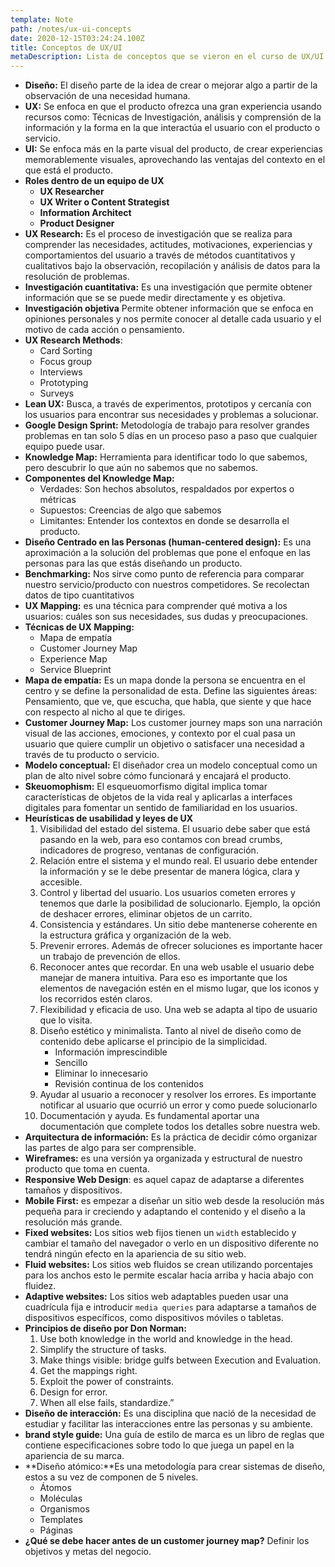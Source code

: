 ```yaml
---
template: Note
path: /notes/ux-ui-concepts
date: 2020-12-15T03:24:24.100Z
title: Conceptos de UX/UI
metaDescription: Lista de conceptos que se vieron en el curso de UX/UI de Bedu.
---
```


- **Diseño:** El diseño parte de la idea de crear o mejorar algo a partir de la observación de una necesidad humana.
- **UX:** Se enfoca en que el producto ofrezca una gran experiencia usando recursos como: Técnicas de Investigación, análisis y comprensión de la información y la forma en la que interactúa el usuario con el producto o servicio.
- **UI:** Se enfoca más en la parte visual del producto, de crear experiencias memorablemente visuales, aprovechando las ventajas del contexto en el que está el producto.
- **Roles dentro de un equipo de UX**
  - **UX Researcher**
  - **UX Writer o Content Strategist**
  - **Information Architect**
  - **Product Designer**
- **UX Research:** Es el proceso de investigación que se realiza para comprender las necesidades, actitudes, motivaciones, experiencias y comportamientos del usuario a través de métodos cuantitativos y cualitativos bajo la observación, recopilación y análisis de datos para la resolución de problemas.
- **Investigación cuantitativa:** Es una investigación que permite obtener información que se se puede medir directamente y es objetiva.
- **Investigación objetiva** Permite obtener información que se enfoca en opiniones personales y nos permite conocer al detalle cada usuario y el motivo de cada acción o pensamiento.
- **UX Research Methods**:
  - Card Sorting
  - Focus group
  - Interviews
  - Prototyping
  - Surveys
- **Lean UX:** Busca, a través de experimentos, prototipos y cercanía con los usuarios para encontrar sus necesidades y problemas a solucionar.
- **Google Design Sprint:** Metodología de trabajo para resolver grandes problemas en tan solo 5 días en un proceso paso a paso que cualquier equipo puede usar.
- **Knowledge Map:** Herramienta para identificar todo lo que sabemos, pero descubrir lo que aún no sabemos que no sabemos.
- **Componentes del Knowledge Map:**
  - Verdades: Son hechos absolutos, respaldados por expertos o métricas
  - Supuestos: Creencias de algo que sabemos
  - Limitantes: Entender los contextos en donde se desarrolla el producto.
- **Diseño Centrado en las Personas (human-centered design):** Es una aproximación a la solución del problemas que pone el enfoque en las personas para las que estás diseñando un producto.
- **Benchmarking:** Nos sirve como punto de referencia para comparar nuestro servicio/producto con nuestros competidores. Se recolectan datos de tipo cuantitativos
- **UX Mapping:** es una técnica para comprender qué motiva a los usuarios: cuáles son sus necesidades, sus dudas y preocupaciones.
- **Técnicas de UX Mapping:**
  - Mapa de empatía
  - Customer Journey Map
  - Experience Map
  - Service Blueprint
- **Mapa de empatía:** Es un mapa donde la persona se encuentra en el centro y se define la personalidad de esta. Define las siguientes áreas: Pensamiento, que ve, que escucha, que habla, que siente y que hace con respecto al nicho al que te diriges.
- **Customer Journey Map:** Los customer journey maps son una narración visual de las acciones, emociones, y contexto por el cual pasa un usuario que quiere cumplir un objetivo o satisfacer una necesidad a través de tu producto o servicio.
- **Modelo conceptual:** El diseñador crea un modelo conceptual como un plan de alto nivel sobre cómo funcionará y encajará el producto.
- **Skeuomophism:** El esqueuomorfismo digital implica tomar características de objetos de la vida real y aplicarlas a interfaces digitales para fomentar un sentido de familiaridad en los usuarios.
- **Heurísticas de usabilidad y leyes de UX**
  1.  Visibilidad del estado del sistema. El usuario debe saber que está pasando en la web, para eso contamos con bread crumbs, indicadores de progreso, ventanas de configuración.
  2.  Relación entre el sistema y el mundo real. El usuario debe entender la información y se le debe presentar de manera lógica, clara y accesible.
  3.  Control y libertad del usuario. Los usuarios cometen errores y tenemos que darle la posibilidad de solucionarlo. Ejemplo, la opción de deshacer errores, eliminar objetos de un carrito.
  4.  Consistencia y estándares. Un sitio debe mantenerse coherente en la estructura gráfica y organización de la web.
  5.  Prevenir errores. Además de ofrecer soluciones es importante hacer un trabajo de prevención de ellos.
  6.  Reconocer antes que recordar. En una web usable el usuario debe manejar de manera intuitiva. Para eso es importante que los elementos de navegación estén en el mismo lugar, que los iconos y los recorridos estén claros.
  7.  Flexibilidad y eficacia de uso. Una web se adapta al tipo de usuario que lo visita.
  8.  Diseño estético y minimalista. Tanto al nivel de diseño como de contenido debe aplicarse el principio de la simplicidad.
      - Información imprescindible
      - Sencillo
      - Eliminar lo innecesario
      - Revisión continua de los contenidos
  9.  Ayudar al usuario a reconocer y resolver los errores. Es importante notificar al usuario que ocurrió un error y como puede solucionarlo
  10. Documentación y ayuda. Es fundamental aportar una documentación que complete todos los detalles sobre nuestra web.
- **Arquitectura de información:** Es la práctica de decidir cómo organizar las partes de algo para ser comprensible.
- **Wireframes:** es una versión ya organizada y estructural de nuestro producto que toma en cuenta.
- **Responsive Web Design**: es aquel capaz de adaptarse a diferentes tamaños y dispositivos.
- **Mobile First:** es empezar a diseñar un sitio web desde la resolución más pequeña para ir creciendo y adaptando el contenido y el diseño a la resolución más grande.
- **Fixed websites:** Los sitios web fijos tienen un `width` establecido y cambiar el tamaño del navegador o verlo en un dispositivo diferente no tendrá ningún efecto en la apariencia de su sitio web.
- **Fluid websites:** Los sitios web fluidos se crean utilizando porcentajes para los anchos esto le permite escalar hacia arriba y hacia abajo con fluidez.
- **Adaptive websites:** Los sitios web adaptables pueden usar una cuadrícula fija e introducir `media queries` para adaptarse a tamaños de dispositivos específicos, como dispositivos móviles o tabletas.
- **Principios de diseño por Don Norman:**
  1.  Use both knowledge in the world and knowledge in the head.
  2.  Simplify the structure of tasks.
  3.  Make things visible: bridge gulfs between Execution and Evaluation.
  4.  Get the mappings right.
  5.  Exploit the power of constraints.
  6.  Design for error.
  7.  When all else fails, standardize.”
- **Diseño de interacción:** Es una disciplina que nació de la necesidad de estudiar y facilitar las interacciones entre las personas y su ambiente.
- **brand style guide:** Una guía de estilo de marca es un libro de reglas que contiene especificaciones sobre todo lo que juega un papel en la apariencia de su marca.
- **Diseño atómico:**Es una metodología para crear sistemas de diseño, estos a su vez de componen de 5 niveles.
  - Átomos
  - Moléculas
  - Organismos
  - Templates
  - Páginas
- **¿Qué se debe hacer antes de un customer journey map?** Definir los objetivos y metas del negocio.
